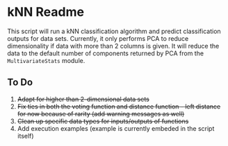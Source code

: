 kNN Readme
=====

This script will run a kNN classification algorithm and predict classification outputs for data sets. Currently, it only performs PCA to reduce dimensionality if data with more than 2 columns is given. It will reduce the data to the default number of components returned by PCA from the `MultivariateStats` module. 

To Do
-----
1. ~~Adapt for higher than 2-dimensional data sets~~
2. ~~Fix ties in both the voting function and distance function - left distance for now because of rarity (add warning messages as well)~~
3. ~~Clean up specific data types for inputs/outputs of functions~~
4. Add execution examples (example is currently embeded in the script itself)

